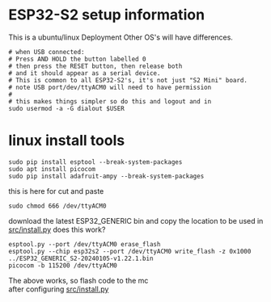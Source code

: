 # ESP32-S2 setup information
This is a ubuntu/linux Deployment
Other OS's will have differences.
```
# when USB connected: 
# Press AND HOLD the button labelled 0
# then press the RESET button, then release both
# and it should appear as a serial device.
# This is common to all ESP32-S2's, it's not just "S2 Mini" board.
# note USB port/dev/ttyACM0 will need to have permission
#
# this makes things simpler so do this and logout and in
sudo usermod -a -G dialout $USER
```

# linux  install tools 
```
sudo pip install esptool --break-system-packages
sudo apt install picocom 
sudo pip install adafruit-ampy --break-system-packages
```
this is here for cut and paste
```
sudo chmod 666 /dev/ttyACM0
```
download the latest ESP32_GENERIC bin and copy the location to be used in [src/install.py](src/install.py)
does this work?
```
esptool.py --port /dev/ttyACM0 erase_flash
esptool.py --chip esp32s2 --port /dev/ttyACM0 write_flash -z 0x1000 ../ESP32_GENERIC_S2-20240105-v1.22.1.bin
picocom -b 115200 /dev/ttyACM0
```
The above works, so flash code to the mc   
after configuring [src/install.py](src/install.py)
